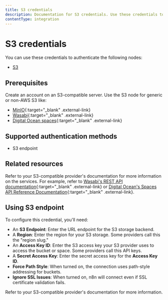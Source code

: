 ```yaml
---
title: S3 credentials
description: Documentation for S3 credentials. Use these credentials to authenticate S3 in n8n, a workflow automation platform.
contentType: integration
---
```


# S3 credentials

You can use these credentials to authenticate the following nodes:

- [S3](/integrations/builtin/app-nodes/n8n-nodes-base.s3/)

## Prerequisites

Create an account on an S3-compatible server. Use the S3 node for generic or non-AWS S3 like:

* [MinIO](https://min.io/){:target="_blank" .external-link}
* [Wasabi](https://wasabi.com/){:target="_blank" .external-link}
* [Digital Ocean spaces](https://www.digitalocean.com/products/spaces){:target="_blank" .external-link}

## Supported authentication methods

- S3 endpoint

## Related resources

Refer to your S3-compatible provider's documentation for more information on the services. For example, refer to [Wasabi's REST API documentation](https://docs.wasabi.com/docs/rest-api-introduction){:target="_blank" .external-link} or [Digital Ocean's Spaces API Reference Documentation](https://docs.digitalocean.com/reference/api/spaces-api/){:target="_blank" .external-link}.

## Using S3 endpoint

To configure this credential, you'll need:

- An **S3 Endpoint**: Enter the URL endpoint for the S3 storage backend.
- A **Region**: Enter the region for your S3 storage. Some providers call this the "region slug."
- An **Access Key ID**: Enter the S3 access key your S3 provider uses to access the bucket or space. Some providers call this API keys.
- A **Secret Access Key**: Enter the secret access key for the **Access Key ID**.
- **Force Path Style**: When turned on, the connection uses path-style addressing for buckets.
- **Ignore SSL Issues**: When turned on, n8n will connect even if SSL certificate validation fails.

Refer to your S3-compatible provider's documentation for more information.

